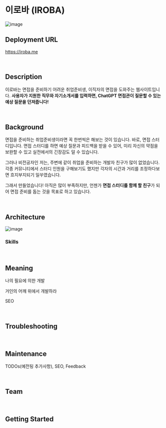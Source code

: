 # 이로바 (IROBA)

![image](https://github.com/LeeHyunJin1997/question-maker-react/assets/93634934/ce27b7d0-e5dc-4462-80f1-b1f857625a49)

## Deployment URL

https://iroba.me

<br>

## Description

이로바는 면접을 준비하기 어려운 취업준비생, 이직자의 면접을 도와주는 웹사이트입니다. **사용자가 지원한 직무와 자기소개서를 입력하면,  ChatGPT 면접관이 질문할 수 있는 예상 질문을 던져줍니다!**

<br>

## Background

면접을 준비하는 취업준비생이라면 꼭 한번씩은 해보는 것이 있습니다. 바로, 면접 스터디입니다. 면접 스터디를 하면 예상 질문과 피드백을 받을 수 있어, 미리 자신의 약점을 보완할 수 있고 실전에서의 긴장감도 덜 수 있습니다.



그러나 비전공자인 저는, 주변에 같이 취업을 준비하는 개발자 친구가 많이 없었습니다. 각종 커뮤니티에서 스터디 인원을 구해보기도 했지만 각자의 시간과 거리를 조정하다보면 흐지부지되기 일쑤였습니다.



그래서 만들었습니다! 아직은 많이 부족하지만, 언젠가 **면접 스터디를 함께 할 친구**가 되어 면접 준비를 돕는 것을 목표로 하고 있습니다.

<br>

## Architecture

![image](https://github.com/LeeHyunJin1997/question-maker-react/assets/93634934/93eb05b4-6c35-4bb2-b287-e9b349f00a86)

### Skills

<br>

## Meaning

나의 필요에 의한 개발

거인의 어깨 위에서 개발하라

SEO







<br>

## Troubleshooting

<br>

## Maintenance

TODOs(예전됭 추가사항), SEO, Feedback

<br>

## Team

<br>

## Getting Started

<br>